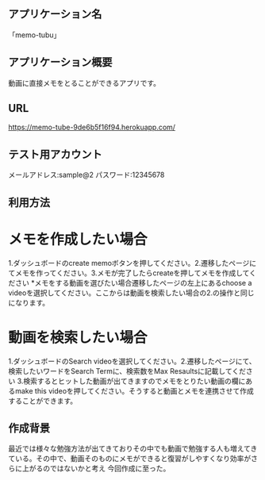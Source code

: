 ## アプリケーション名
「memo-tubu」

## アプリケーション概要
動画に直接メモをとることができるアプリです。

## URL
https://memo-tube-9de6b5f16f94.herokuapp.com/

## テスト用アカウント
メールアドレス:sample@2
パスワード:12345678

## 利用方法
# メモを作成したい場合
1.ダッシュボードのcreate memoボタンを押してください。2.遷移したページにてメモを作ってください。3.メモが完了したらcreateを押してメモを作成してください
    *メモをする動画を選びたい場合遷移したページの左上にあるchoose a videoを選択してください。ここからは動画を検索したい場合の2.の操作と同じになります。
　　　　　　　　　　　
# 動画を検索したい場合
1.ダッシュボードのSearch videoを選択してください。2.遷移したページにて、検索したいワードをSearch Termに、検索数をMax Resaultsに記載してください
3.検索するとヒットした動画が出てきますのでメモをとりたい動画の欄にあるmake this videoを押してください。そうすると動画とメモを連携させて作成することができます。

## 作成背景
最近では様々な勉強方法が出てきておりその中でも動画で勉強する人も増えてきている。その中で、動画そのものにメモができると復習がしやすくなり効率がさらに上がるのではないかと考え
今回作成に至った。
